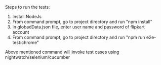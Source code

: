 Steps to run the tests:
1. Install NodeJs
2. From command prompt, go to project directory and run "npm install"
3. In globadData.json file, enter user name and password of flipkart account
4. From command prompt, go to project directory and run "npm run e2e-test:chrome"

Above mentioned command will invoke test cases using nightwatch/selenium/cucumber
